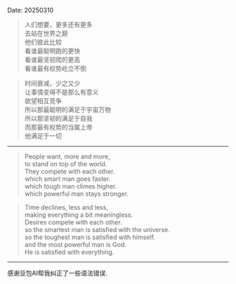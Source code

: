 Date: 20250310

> 人们想要，更多还有更多 <br />
去站在世界之巅 <br />
他们彼此比较<br />
看谁最聪明跑的更快 <br />
看谁最坚韧爬的更高 <br />
看谁最有权势屹立不倒 <br />

> 时间衰减，少之又少 <br />
让事情变得不是那么有意义 <br />
欲望相互竞争 <br />
所以那最聪明的满足于宇宙万物 <br />
所以那坚韧的满足于自我 <br />
而那最有权势的当属上帝 <br />
他满足于一切 <br />


---

> People want, more and more, <br />
to stand on top of the world. <br />
They compete with each other. <br />
which smart man goes faster. <br />
which tough man climes higher. <br />
which powerful man stays stronger. <br />

> Time declines, less and less, <br />
making everything a bit meaningless. <br />
Desires compete with each other. <br />
so the smartest man is satisfied with the universe. <br />
so the toughest man is satisfied with himself. <br />
and the most powerful man is God. <br />
He is satisfied with everything. <br />

---
感谢豆包AI帮我纠正了一些语法错误.

